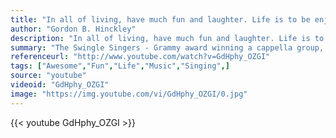 ```yaml
---
title: "In all of living, have much fun and laughter. Life is to be enjoyed, not just endured."
author: "Gordon B. Hinckley"
description: "In all of living, have much fun and laughter. Life is to be enjoyed, not just endured. - Gordon B. Hinckley quotes from GetInspired365.com"
summary: "The Swingle Singers - Grammy award winning a cappella group, recently featured on the T-Mobile flash mob at Heathrow T5 'Welcome Home' surprise passengers on the underground with the Austin Powers theme tune 'Soul Bossa Nova' which was also featured on the hit TV show GLEE!"
referenceurl: "http://www.youtube.com/watch?v=GdHphy_OZGI"
tags: ["Awesome","Fun","Life","Music","Singing",]
source: "youtube"
videoid: "GdHphy_OZGI"
image: "https://img.youtube.com/vi/GdHphy_OZGI/0.jpg"
---
```


{{< youtube GdHphy_OZGI >}}
